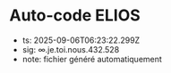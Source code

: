 # Auto-code ELIOS
- ts: 2025-09-06T06:23:22.299Z
- sig: ∞.je.toi.nous.432.528
- note: fichier généré automatiquement